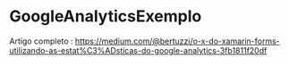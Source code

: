 # GoogleAnalyticsExemplo

Artigo completo : https://medium.com/@bertuzzi/o-x-do-xamarin-forms-utilizando-as-estat%C3%ADsticas-do-google-analytics-3fb1811f20df
